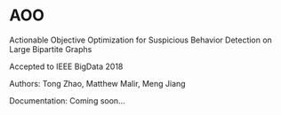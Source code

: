 # AOO
Actionable Objective Optimization for Suspicious Behavior Detection on Large Bipartite Graphs

Accepted to IEEE BigData 2018

Authors: Tong Zhao, Matthew Malir, Meng Jiang

Documentation: Coming soon...

